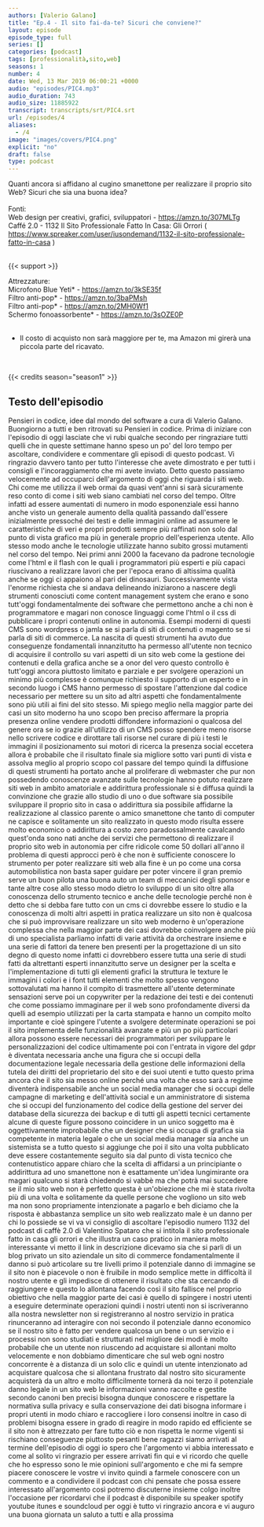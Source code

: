 ```yaml
---
authors: [Valerio Galano]
title: "Ep.4 - Il sito fai-da-te? Sicuri che conviene?"
layout: episode
episode_type: full
series: []
categories: [podcast]
tags: [professionalità,sito,web]
seasons: 1
number: 4
date: Wed, 13 Mar 2019 06:00:21 +0000
audio: "episodes/PIC4.mp3"
audio_duration: 743
audio_size: 11885922
transcript: transcripts/srt/PIC4.srt
url: /episodes/4
aliases: 
  - /4
image: "images/covers/PIC4.png"
explicit: "no"
draft: false
type: podcast
---
```

Quanti ancora si affidano al cugino smanettone per realizzare il proprio sito Web? Sicuri che sia una buona idea?<br />
<br />
Fonti:<br />
Web design per creativi, grafici, sviluppatori - <a href="https://amzn.to/307MLTg" rel="noopener">https://amzn.to/307MLTg</a>  <br />
Caffé 2.0 - 1132 Il Sito Professionale Fatto In Casa: Gli Orrori ( <a href="https://www.spreaker.com/user/iusondemand/1132-il-sito-professionale-fatto-in-casa" rel="noopener">https://www.spreaker.com/user/iusondemand/1132-il-sito-professionale-fatto-in-casa</a> ) <br />
<br />


{{< support >}}

Attrezzature:<br />
Microfono Blue Yeti* - <a href="https://amzn.to/3kSE35f" rel="noopener">https://amzn.to/3kSE35f</a>  <br />
Filtro anti-pop* - <a href="https://amzn.to/3baPMsh" rel="noopener">https://amzn.to/3baPMsh</a>  <br />
Filtro anti-pop* - <a href="https://amzn.to/2MH0Wf1" rel="noopener">https://amzn.to/2MH0Wf1</a>  <br />
Schermo fonoassorbente* - <a href="https://amzn.to/3sOZE0P" rel="noopener">https://amzn.to/3sOZE0P</a>  <br />
<br />
* Il costo di acquisto non sarà maggiore per te, ma Amazon mi girerà una piccola parte del ricavato. <br />
<br />


{{< credits season="season1" >}}

<!-- more -->

## Testo dell'episodio

Pensieri in codice, idee dal mondo del software a cura di Valerio Galano.
Buongiorno a tutti e ben ritrovati su Pensieri in codice. Prima di iniziare con l'episodio di
oggi lasciate che vi rubi qualche secondo per ringraziare tutti quelli che in queste settimane
hanno speso un po' del loro tempo per ascoltare, condividere e commentare gli episodi di questo
podcast. Vi ringrazio davvero tanto per tutto l'interesse che avete dimostrato e per tutti i
consigli e l'incoraggiamento che mi avete inviato. Detto questo passiamo velocemente ad occuparci
dell'argomento di oggi che riguarda i siti web. Chi come me utilizza il web ormai da quasi vent'anni
si sarà sicuramente reso conto di come i siti web siano cambiati nel corso del tempo. Oltre
infatti ad essere aumentati di numero in modo esponenziale essi hanno anche visto un generale
aumento della qualità passando dall'essere inizialmente pressoché dei testi e delle
immagini online ad assumere le caratteristiche di veri e propri prodotti sempre più raffinati
non solo dal punto di vista grafico ma più in generale proprio dell'esperienza utente. Allo stesso
modo anche le tecnologie utilizzate hanno subito grossi mutamenti nel corso del tempo. Nei primi
anni 2000 la facevano da padrone tecnologie come l'html e il flash con le quali i programmatori
più esperti e più capaci riuscivano a realizzare lavori che per l'epoca erano di altissima qualità
anche se oggi ci appaiono al pari dei dinosauri. Successivamente vista l'enorme richiesta che si
andava delineando iniziarono a nascere degli strumenti conosciuti come content management
system che erano e sono tutt'oggi fondamentalmente dei software che permettono anche a chi non è
programmatore e magari non conosce linguaggi come l'html o il css di pubblicare i propri contenuti
online in autonomia. Esempi moderni di questi CMS sono wordpress o jamla se si parla di siti di
contenuti o magento se si parla di siti di commerce. La nascita di questi strumenti ha avuto due
conseguenze fondamentali innanzitutto ha permesso all'utente non tecnico di acquisire il controllo
su vari aspetti di un sito web come la gestione dei contenuti e della grafica anche se a onor del
vero questo controllo è tutt'oggi ancora piuttosto limitato e parziale e per svolgere operazioni un
minimo più complesse è comunque richiesto il supporto di un esperto e in secondo luogo i
CMS hanno permesso di spostare l'attenzione dal codice necessario per mettere su un sito ad altri
aspetti che fondamentalmente sono più utili ai fini del sito stesso. Mi spiego meglio nella maggior
parte dei casi un sito moderno ha uno scopo ben preciso affermare la propria presenza online
vendere prodotti diffondere informazioni o qualcosa del genere ora se io grazie all'utilizzo
di un CMS posso spendere meno risorse nello scrivere codice e dirottare tali risorse nel
curare di più i testi le immagini il posizionamento sui motori di ricerca la presenza social eccetera
allora è probabile che il risultato finale sia migliore sotto vari punti di vista e assolva
meglio al proprio scopo col passare del tempo quindi la diffusione di questi strumenti ha
portato anche al proliferare di webmaster che pur non possedendo conoscenze avanzate sulle
tecnologie hanno potuto realizzare siti web in ambito amatoriale e addirittura professionale
si è diffusa quindi la convinzione che grazie allo studio di uno o due software sia possibile
sviluppare il proprio sito in casa o addirittura sia possibile affidarne la realizzazione al
classico parente o amico smanettone che tanto di computer ne capisce e solitamente un sito
realizzato in questo modo risulta essere molto economico o addirittura a costo zero
paradossalmente cavalcando quest'onda sono nati anche dei servizi che permettono di realizzare
il proprio sito web in autonomia per cifre ridicole come 50 dollari all'anno il problema
di questi approcci però è che non è sufficiente conoscere lo strumento per poter realizzare siti
web alla fine è un po come una corsa automobilistica non basta saper guidare per poter vincere il gran
premio serve un buon pilota una buona auto un team di meccanici degli sponsor e tante altre
cose allo stesso modo dietro lo sviluppo di un sito oltre alla conoscenza dello strumento
tecnico e anche delle tecnologie perché non è detto che si debba fare tutto con un cms ci
dovrebbe essere lo studio e la conoscenza di molti altri aspetti in pratica realizzare un
sito non è qualcosa che si può improvvisare realizzare un sito web moderno è un'operazione
complessa che nella maggior parte dei casi dovrebbe coinvolgere anche più di uno specialista parliamo
infatti di varie attività da orchestrare insieme e una serie di fattori da tenere ben presenti per
la progettazione di un sito degno di questo nome infatti ci dovrebbero essere tutta una
serie di studi fatti da altrettanti esperti innanzitutto serve un designer per la scelta
e l'implementazione di tutti gli elementi grafici la struttura le texture le immagini i colori e i
font tutti elementi che molto spesso vengono sottovalutati ma hanno il compito di trasmettere
all'utente determinate sensazioni serve poi un copywriter per la redazione dei testi e dei
contenuti che come possiamo immaginare per il web sono profondamente diversi da quelli ad esempio
utilizzati per la carta stampata e hanno un compito molto importante e cioè spingere l'utente a
svolgere determinate operazioni se poi il sito implementa delle funzionalità avanzate e più un
po più particolari allora possono essere necessari dei programmatori per sviluppare
le personalizzazioni del codice ultimamente poi con l'entrata in vigore del gdpr è diventata
necessaria anche una figura che si occupi della documentazione legale necessaria della gestione
delle informazioni della tutela dei diritti del proprietario del sito e dei suoi utenti e tutto
questo prima ancora che il sito sia messo online perché una volta che esso sarà a regime diventerà
indispensabile anche un social media manager che si occupi delle campagne di marketing e
dell'attività social e un amministratore di sistema che si occupi del funzionamento del codice della
gestione del server dei database della sicurezza dei backup e di tutti gli aspetti tecnici certamente
alcune di queste figure possono coincidere in un unico soggetto ma è oggettivamente improbabile
che un designer che si occupa di grafica sia competente in materia legale o che un social
media manager sia anche un sistemista se a tutto questo si aggiunge che poi il sito una volta
pubblicato deve essere costantemente seguito sia dal punto di vista tecnico che contenutistico
appare chiaro che la scelta di affidarsi a un principiante o addirittura ad uno
smanettone non è esattamente un'idea lungimirante
ora magari qualcuno si starà chiedendo si vabbè ma che potrà mai succedere se il mio sito web non
è perfetto questa è un'obiezione che mi è stata rivolta più di una volta e solitamente da quelle
persone che vogliono un sito web ma non sono propriamente intenzionate a pagarlo e beh diciamo
che la risposta è abbastanza semplice un sito web realizzato male è un danno per chi lo possiede
se vi va vi consiglio di ascoltare l'episodio numero 1132 del podcast di caffè 2.0 di Valentino
Spataro che si intitola il sito professionale fatto in casa gli orrori e che illustra un caso
pratico in maniera molto interessante vi metto il link in descrizione dicevamo sia che si parli di
un blog privato un sito aziendale un sito di commerce fondamentalmente il danno si può articolare su tre
livelli primo il potenziale danno di immagine se il sito non è piacevole o non è fruibile in modo
semplice mette in difficoltà il nostro utente e gli impedisce di ottenere il risultato che sta
cercando di raggiungere e questo lo allontana facendo così il sito fallisce nel proprio obiettivo
che nella maggior parte dei casi è quello di spingere i nostri utenti a eseguire determinate
operazioni quindi i nostri utenti non si iscriveranno alla nostra newsletter non si
registreranno al nostro servizio in pratica rinunceranno ad interagire con noi secondo il
potenziale danno economico se il nostro sito è fatto per vendere qualcosa un bene o un servizio
e i processi non sono studiati e strutturati nel migliore dei modi è molto probabile che un utente
non riuscendo ad acquistare si allontani molto velocemente e non dobbiamo dimenticare che sul
web ogni nostro concorrente è a distanza di un solo clic e quindi un utente intenzionato ad
acquistare qualcosa che si allontana frustrato dal nostro sito sicuramente acquisterà da un
altro e molto difficilmente tornerà da noi terzo il potenziale danno legale in un sito web le
informazioni vanno raccolte e gestite secondo canoni ben precisi bisogna dunque conoscere e
rispettare la normativa sulla privacy e sulla conservazione dei dati bisogna informare i
propri utenti in modo chiaro e raccogliere i loro consensi inoltre in caso di problemi bisogna
essere in grado di reagire in modo rapido ed efficiente se il sito non è attrezzato per fare
tutto ciò e non rispetta le norme vigenti si rischiano conseguenze piuttosto pesanti
bene ragazzi siamo arrivati al termine dell'episodio di oggi io spero che l'argomento
vi abbia interessato e come al solito vi ringrazio per essere arrivati fin qui e vi ricordo che quelle
che ho espresso sono le mie opinioni sull'argomento e che mi fa sempre piacere conoscere le vostre
vi invito quindi a farmele conoscere con un commento e a condividere il podcast con chi
pensate che possa essere interessato all'argomento così potremo discuterne insieme colgo inoltre
l'occasione per ricordarvi che il podcast è disponibile su speaker spotify youtube itunes
e soundcloud per oggi è tutto vi ringrazio ancora e vi auguro una buona giornata un saluto a tutti
e alla prossima

